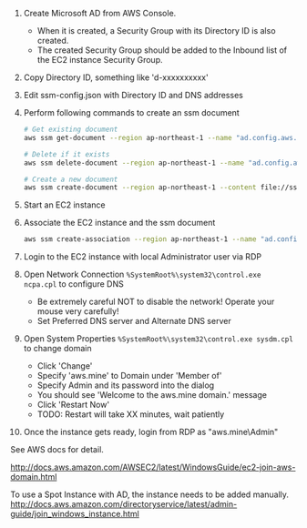 1. Create Microsoft AD from AWS Console.
    - When it is created, a Security Group with its Directory ID is also created.
    - The created Security Group should be added to the Inbound list of the EC2 instance Security Group.
2. Copy Directory ID, something like 'd-xxxxxxxxxx'
3. Edit ssm-config.json with Directory ID and DNS addresses
4. Perform following commands to create an ssm document

    ```bash
    # Get existing document
    aws ssm get-document --region ap-northeast-1 --name "ad.config.aws.mine"
    
    # Delete if it exists
    aws ssm delete-document --region ap-northeast-1 --name "ad.config.aws.mine"
    
    # Create a new document
    aws ssm create-document --region ap-northeast-1 --content file://ssm-config.json --name "ad.config.aws.mine"
    ```
5. Start an EC2 instance
6. Associate the EC2 instance and the ssm document

    ```bash
    aws ssm create-association --region ap-northeast-1 --name "ad.config.aws.mine" --instance-id i-xxxxxxxxxxxxx
    ```

7. Login to the EC2 instance with local Administrator user via RDP
8. Open Network Connection `%SystemRoot%\system32\control.exe ncpa.cpl` to configure DNS
    - Be extremely careful NOT to disable the network! Operate your mouse very carefully!
    - Set Preferred DNS server and Alternate DNS server
9. Open System Properties `%SystemRoot%\system32\control.exe sysdm.cpl` to change domain
    - Click 'Change'
    - Specify 'aws.mine' to Domain under 'Member of'
    - Specify Admin and its password into the dialog
    - You should see 'Welcome to the aws.mine domain.' message
    - Click 'Restart Now'
    - TODO: Restart will take XX minutes, wait patiently
10. Once the instance gets ready, login from RDP as "aws.mine\Admin"

See AWS docs for detail.

http://docs.aws.amazon.com/AWSEC2/latest/WindowsGuide/ec2-join-aws-domain.html

To use a Spot Instance with AD, the instance needs to be added manually.
http://docs.aws.amazon.com/directoryservice/latest/admin-guide/join_windows_instance.html


